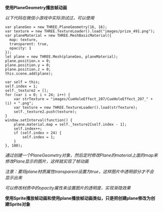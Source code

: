 **使用PlaneGeometry播放帧动画**

*以下代码在微信小游戏中实际测试过，可以使用*

    var planeGeo = new THREE.PlaneGeometry(16, 16);
    var texture = new THREE.TextureLoader().load("images/prize_491.png");
    var planeMaterial = new THREE.MeshBasicMaterial({
      map: texture,
      transparent: true,
      opacity: 1
    });
    let plane = new THREE.Mesh(planeGeo, planeMaterial);
    plane.position.x = 0;
    plane.position.y = 0;
    plane.position.z = 0;
    this.scene.add(plane);

    var self = this;
    self.index = 1;
    self._texture2 = [];
    for (var i = 0; i < 24; i++) {
        var strTexture = "images/CueHoleEffect_207/CueHoleEffect_207_" + (i) + ".png";
        var texture = new THREE.TextureLoader().load(strTexture);
        self._texture2.push(texture);
    }
    window.setInterval(function() {
        plane.material.map = self._texture2[self.index - 1];
        self.index++;
        if (self.index > 24) {
            self.index = 1;
        }
    }, 100);

_通过创建一个PlaneGeometry对象，然后定时修改Plane的material上面的map来修改Plane显示的图片，这样就实现了帧动画_

_注意：要将plane材质属性transparent设置为true，这样图片中透明部分才不会显示出来_

_可以修改材质中的opacity属性来设置图片的透明度，实现渐隐效果_

__使用Sprite播放帧动画和使用plane播放帧动画类似，只是把创建plane修改为创建Sprite对象__

